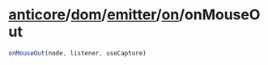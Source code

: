 # [anticore](../../../../#reference)/[dom](../../../#reference)/[emitter](../../#reference)/[on](../#reference)/<a name="reference">onMouseOut</a>

```js
onMouseOut(node, listener, useCapture)
```